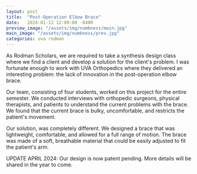 ```yaml
---
layout: post
title:  "Post-Operation Elbow Brace"
date:   2024-01-12 12:00:00 -0400
preview_image: "/assets/img/numbness/main.jpg"
main_image: "/assets/img/numbness/prev.jpg"
categories: uva rodman
---
```


As Rodman Scholars, we are required to take a synthesis design class where we find a client and develop a solution for the client's problem. I was fortunate enough to work with UVA Orthopedics where they delivered an interesting problem: the lack of innovation in the post-operation elbow brace. 

Our team, consisting of four students, worked on this project for the entire semester. We conducted interviews with orthopedic surgeons, physical therapists, and patients to understand the current problems with the brace. We found that the current brace is bulky, uncomfortable, and restricts the patient's movement.

Our solution, was completely different. We designed a brace that was lightweight, comfortable, and allowed for a full range of motion. The brace was made of a soft, breathable material that could be easily adjusted to fit the patient's arm. 

UPDATE APRIL 2024:  Our design is now patent pending. More details will be shared in the year to come.